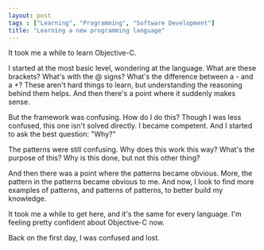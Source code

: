 ```yaml
---
layout: post
tags : ["Learning", "Programming", "Software Development"]
title: "Learning a new programming language"
---
```

It took me a while to learn Objective-C.

I started at the most basic level, wondering at the language. What are these brackets? What's with the @ signs? What's the difference between a - and a +? These aren't hard things to learn, but understanding the reasoning behind them helps. And then there's a point where it suddenly makes sense.

<!--more-->

But the framework was confusing. How do I do this? Though I was less confused, this one isn't solved directly. I became competent. And I started to ask the best question: "Why?"

The patterns were still confusing. Why does this work this way? What's the purpose of this? Why is this done, but not this other thing?

And then there was a point where the patterns became obvious. More, the pattern in the patterns became obvious to me. And now, I look to find more examples of patterns, and patterns of patterns, to better build my knowledge.

It took me a while to get here, and it's the same for every language. I'm feeling pretty confident about Objective-C now.

Back on the first day, I was confused and lost.